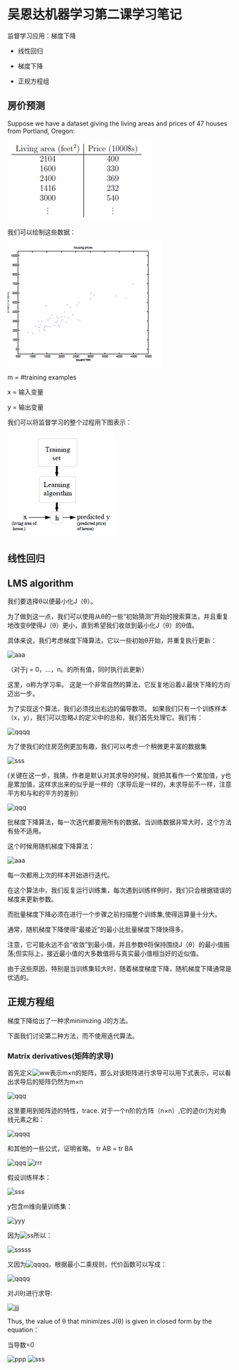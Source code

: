 # 吴恩达机器学习第二课学习笔记

监督学习应用：梯度下降

* 线性回归

* 梯度下降

* 正规方程组

## 房价预测

Suppose we have a dataset giving the living areas and prices of 47 houses from Portland, Oregon:

![ssss](https://github.com/abbqboy/Sticker/blob/master/photo/%E6%88%BF%E4%BB%B7%E5%8D%95%E5%9B%A0%E7%B4%A0.jpg?raw=true)

我们可以绘制这些数据：

![sssss](https://github.com/abbqboy/Sticker/blob/master/photo/%E6%88%BF%E9%97%B4%E5%8D%95%E5%9B%A0%E7%B4%A0%E7%BB%98%E5%88%B6.png?raw=true)

m = #training examples

x = 输入变量

y = 输出变量

我们可以将监督学习的整个过程用下图表示：

![biaos](https://github.com/abbqboy/Sticker/blob/master/photo/%E7%9B%91%E7%9D%A3%E5%AD%A6%E4%B9%A0%E8%BF%87%E7%A8%8B.png?raw=true)

## 线性回归






## LMS algorithm

我们要选择θ以便最小化J（θ）。 

为了做到这一点，我们可以使用从θ的一些“初始猜测”开始的搜索算法，并且重复地改变θ使得J（θ）更小，直到希望我们收敛到最小化J（θ）的θ值。 

具体来说，我们考虑梯度下降算法，它以一些初始θ开始，并重复执行更新：

![aaa](http://img.blog.csdn.net/20160724132622397)

（对于j = 0，...，n。的所有值，同时执行此更新）

这里，α称为学习率。 这是一个非常自然的算法，它反复地沿着J.最快下降的方向迈出一步。

为了实现这个算法，我们必须找出右边的偏导数项。 如果我们只有一个训练样本（x，y），我们可以忽略J.的定义中的总和，我们首先处理它。我们有：

![qqqq](http://img.blog.csdn.net/20160724132712507)


为了使我们的住房范例更加有趣，我们可以考虑一个稍微更丰富的数据集

![sss](http://img.blog.csdn.net/20161111192340667)

(关键在这一步，我猜，作者是默认对其求导的时候，就把其看作一个累加值，y也是累加值，这样求出来的似乎是一样的（求导后是一样的，未求导前不一样，注意平方和与和的平方的差别） 

![qqq](http://img.blog.csdn.net/20160724132740133)

批梯度下降算法，每一次迭代都要用所有的数据。当训练数据非常大时，这个方法有些不适用。 

这个时候用随机梯度下降算法：

![aaa](http://img.blog.csdn.net/20160724132815237)

每一次都用上次的样本开始进行迭代。

在这个算法中，我们反复运行训练集，每次遇到训练样例时，我们只会根据错误的梯度来更新参数。

而批量梯度下降必须在进行一个步骤之前扫描整个训练集,使得运算量十分大。

通常，随机梯度下降使得“最接近”的最小比批量梯度下降快得多。 

注意，它可能永远不会“收敛”到最小值，并且参数θ将保持围绕J（θ）的最小值振荡;但实际上，接近最小值的大多数值将与真实最小值相当好的近似值。 

由于这些原因，特别是当训练集较大时，随着梯度梯度下降，随机梯度下降通常是优选的。


## 正规方程组

梯度下降给出了一种求minimizing J的方法。

下面我们讨论第二种方法，而不使用迭代算法。 

### Matrix derivatives(矩阵的求导)

首先定义![ww](http://images.cnitblog.com/blog/492570/201409/082123225904638.png)表示m×n的矩阵，那么对该矩阵进行求导可以用下式表示，可以看出求导后的矩阵仍然为m×n

![qqq](http://images.cnitblog.com/blog/492570/201409/082124567468939.png)

这里要用到矩阵迹的特性，trace. 对于一个n阶的方阵（n×n）,它的迹(tr)为对角线元素之和：

![qqqq](http://images.cnitblog.com/blog/492570/201409/082133141846068.png)

和其他的一些公式，证明省略。
tr AB = tr BA

![qqq](http://img.blog.csdn.net/20160724133045543)
![rrr](http://img.blog.csdn.net/20160724133056731)





假设训练样本：

![sss](http://images.cnitblog.com/blog/492570/201409/082153133405821.png)

y包含m维向量训练集：

![yyy](http://images.cnitblog.com/blog/492570/201409/082154109653649.png)

因为![ss](http://images.cnitblog.com/blog/492570/201409/082156509024886.png)所以：

![sssss](http://images.cnitblog.com/blog/492570/201409/082157219655764.png)

又因为![qqqq](http://images.cnitblog.com/blog/492570/201409/082158401999562.png)，根据最小二乘规则，代价函数可以写成：

![qqqq](http://images.cnitblog.com/blog/492570/201409/082159422468873.png)

对J(θ)进行求导:

![jjj](http://images.cnitblog.com/blog/492570/201409/082201316999035.png)

Thus, the value of θ that minimizes J(θ) is given in closed form by the equation：

当导数=0

![ppp](http://images.cnitblog.com/blog/492570/201409/082210227775354.png)
![sss](http://images.cnitblog.com/blog/492570/201409/082210380596985.png)
















